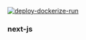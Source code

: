 [![deploy-dockerize-run](https://github.com/MrMohebi/unimun-client/actions/workflows/DDR-nextjs.yaml/badge.svg)](https://github.com/MrMohebi/unimun-client/actions/workflows/DDR-nextjs.yaml)

### next-js

